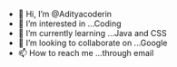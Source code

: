 - 👋 Hi, I’m @Adityacoderin
- 👀 I’m interested in ...Coding
- 🌱 I’m currently learning ...Java and CSS
- 💞️ I’m looking to collaborate on ...Google
- 📫 How to reach me ...through email

<!---
Adityacoderin/Adityacoderin is a ✨ special ✨ repository because its `README.md` (this file) appears on your GitHub profile.
You can click the Preview link to take a look at your changes.
--->
